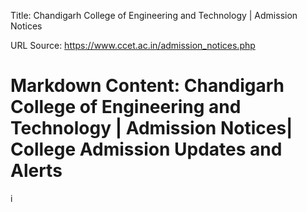 Title: Chandigarh College of Engineering and Technology | Admission Notices

URL Source: https://www.ccet.ac.in/admission_notices.php

Markdown Content:
Chandigarh College of Engineering and Technology | Admission Notices| College Admission Updates and Alerts
===============

i
